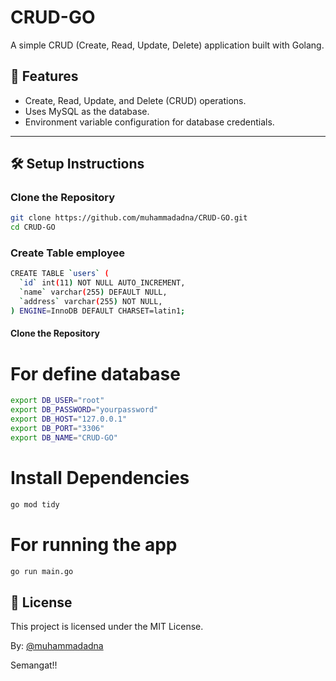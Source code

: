 # CRUD-GO
A simple CRUD (Create, Read, Update, Delete) application built with Golang.

## 🚀 Features
- Create, Read, Update, and Delete (CRUD) operations.
- Uses MySQL as the database.
- Environment variable configuration for database credentials.

---

## 🛠️ Setup Instructions

### Clone the Repository
```sh
git clone https://github.com/muhammadadna/CRUD-GO.git
cd CRUD-GO
```
### Create Table employee
```sh
CREATE TABLE `users` (
  `id` int(11) NOT NULL AUTO_INCREMENT,
  `name` varchar(255) DEFAULT NULL,
  `address` varchar(255) NOT NULL,
) ENGINE=InnoDB DEFAULT CHARSET=latin1;
```

#### Clone the Repository
# For define database 
```sh
export DB_USER="root"
export DB_PASSWORD="yourpassword"
export DB_HOST="127.0.0.1"
export DB_PORT="3306"
export DB_NAME="CRUD-GO"
```

# Install Dependencies
```sh
go mod tidy
```

# For running the app
```sh
go run main.go
```

## 📝 License
This project is licensed under the MIT License.

By: [@muhammadadna](https://github.com/muhammadadna)

Semangat!!